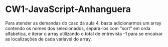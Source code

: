 # CW1-JavaScript-Anhanguera
Para atender as demandas do caso da aula 4, basta adicionarmos um array contendo os nomes dos selecionados, separa-los com "sort" em orda alfabetica, e iterar o array utilizando o total de entrevista -1 para se encaixar as localizações de cada variavel do array.
